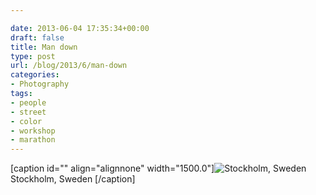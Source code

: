 ```yaml
---

date: 2013-06-04 17:35:34+00:00
draft: false
title: Man down
type: post
url: /blog/2013/6/man-down
categories:
- Photography
tags:
- people
- street
- color
- workshop
- marathon
---
```


[caption id="" align="alignnone" width="1500.0"]![ Stockholm, Sweden ](/images/2013-06-04-20136man-down/20130601-R0010558.jpg)
 Stockholm, Sweden [/caption]

